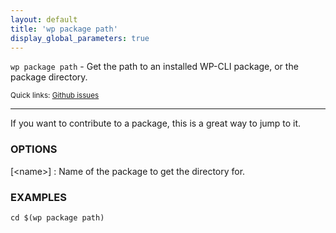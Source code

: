 ```yaml
---
layout: default
title: 'wp package path'
display_global_parameters: true
---
```


`wp package path` - Get the path to an installed WP-CLI package, or the package directory.

<small>Quick links: <a href="https://github.com/wp-cli/wp-cli/issues?q=is%3Aopen+label%3Acommand%3Apath+sort%3Aupdated-desc">Github issues</a></small>

<hr />

If you want to contribute to a package, this is a great way to jump to it.

### OPTIONS

[&lt;name&gt;]
: Name of the package to get the directory for.

### EXAMPLES

    cd $(wp package path)



